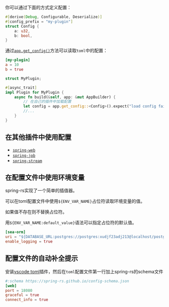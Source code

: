 你可以通过下面的方式定义配置：
```rust
#[derive(Debug, Configurable, Deserialize)]
#[config_prefix = "my-plugin"]
struct Config {
    a: u32,
    b: bool,
}
```

通过[`app.get_config()`](https://docs.rs/spring/latest/spring/app/struct.AppBuilder.html#method.get_config)方法可以读取`toml`中的配置：

```toml
[my-plugin]
a = 10
b = true
```

```rust
struct MyPlugin;

#[async_trait]
impl Plugin for MyPlugin {
    async fn build(&self, app: &mut AppBuilder) {
        // 在自己的插件中加载配置
        let config = app.get_config::<Config>().expect("load config failed");
        //...
    }
}
```

## 在其他插件中使用配置

* [`spring-web`](https://spring-rs.github.io/zh/docs/plugins/spring-web/#du-qu-pei-zhi)
* [`spring-job`](https://spring-rs.github.io/zh/docs/plugins/spring-job/#du-qu-pei-zhi)
* [`spring-stream`](https://spring-rs.github.io/zh/docs/plugins/spring-stream/#du-qu-pei-zhi)

## 在配置文件中使用环境变量

spring-rs实现了一个简单的插值器。

可以在toml配置文件中使用`${ENV_VAR_NAME}`占位符读取环境变量的值。

如果值不存在则不替换占位符。

用`${ENV_VAR_NAME:default_value}`语法可以指定占位符的默认值。

```toml
[sea-orm]
uri = "${DATABASE_URL:postgres://postgres:xudjf23adj213@localhost/postgres}"
enable_logging = true
```

## 配置文件的自动补全提示

安装[vscode toml](https://marketplace.visualstudio.com/items?itemName=tamasfe.even-better-toml)插件，然后在`toml`配置文件第一行加上spring-rs的schema文件

```toml
#:schema https://spring-rs.github.io/config-schema.json
[web]
port = 18080
graceful = true
connect_info = true
```